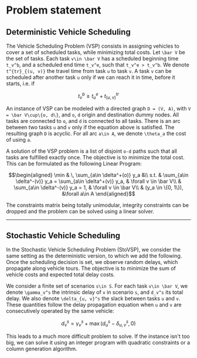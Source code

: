 # Problem statement

## Deterministic Vehicle Scheduling

The Vehicle Scheduling Problem (VSP) consists in assigning vehicles to cover a set of scheduled tasks, while minimizing total costs. Let ``\bar V`` be the set of tasks. Each task ``v\in \bar V`` has a scheduled beginning time ``t_v^b``, and a scheduled end time ``t_v^e``, such that ``t_v^e > t_v^b``. We denote ``t^{tr}_{(u, v)}`` the travel time from task ``u`` to task ``v``. A task ``v`` can be scheduled after another task ``u`` only if we can reach it in time, before it starts, i.e. if
```math
t_v^b \geq t_u^e + t^{tr}_{(u, v)}
```

An instance of VSP can be modeled with a directed graph ``D = (V, A)``, with ``V = \bar V\cup\{o, d\}``, and ``o``, ``d`` origin and destination dummy nodes. All tasks are connected to ``o``, and ``d`` is connected to all tasks. There is an arc between two tasks ``u`` and ``v`` only if the equation above is satisfied. The resulting graph ``D`` is acyclic. For all arc ``a\in A``, we denote ``\theta_a`` the cost of using ``a``.

A solution of the VSP problem is a list of disjoint ``o-d`` paths such that all tasks are fulfilled exactly once. The objective is to minimize the total cost. This can be formulated as the following Linear Program:

```math
\begin{aligned}
\min & \, \sum_{a\in \delta^+(o)} y_a &\\
s.t. & \sum_{a\in \delta^-(v)} y_a = \sum_{a\in \delta^+(v)} y_a, & \forall v \in \bar V\\
& \sum_{a\in \delta^-(v)} y_a = 1, & \forall v \in \bar V\\
& (y_a \in \{0, 1\}), &\forall a\in A
\end{aligned}
```

The constraints matrix being totally unimodular, integrity constraints can be dropped and the problem can be solved using a linear solver.

---

## Stochastic Vehicle Scheduling

In the Stochastic Vehicle Scheduling Problem (StoVSP), we consider the same setting as the deterministic version, to which we add the following. Once the scheduling decision is set, we observe random delays, which propagate along vehicle tours. The objective is to minimize the sum of vehicle costs and expected total delay costs.

We consider a finite set of scenarios ``s\in S``. For each task ``v\in \bar V``, we denote ``\gamma_v^s`` the intrinsic delay of ``v`` in scenario ``s``, and ``d_v^s`` its total delay. We also denote ``\delta_{u, v}^s`` the slack between tasks ``u`` and ``v``. These quantities follow the delay propagation equation when ``u`` and ``v`` are consecutively operated by the same vehicle:
```math
d_v^s = \gamma_v^s + \max(d_u^s - \delta_{u, v}^s, 0)
```

This leads to a much more difficult problem to solve. If the instance isn't too big, we can solve it using an integer program with quadratic constraints or a column generation algorithm.
